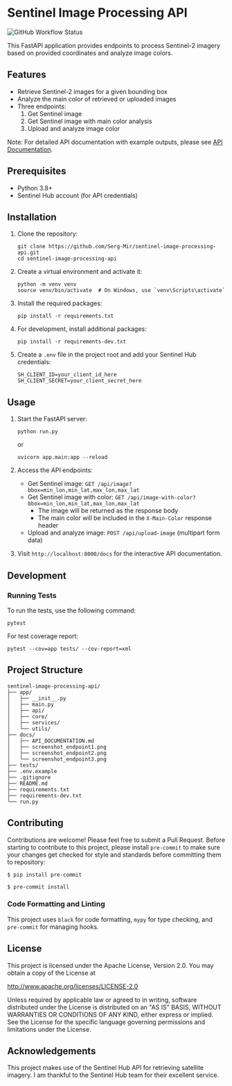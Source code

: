 # Sentinel Image Processing API
![GitHub Workflow Status](https://img.shields.io/github/actions/workflow/status/serg-mir/sentinel-image-processing-api/ci.yml?branch=main&style=for-the-badge)

This FastAPI application provides endpoints to process Sentinel-2 imagery based on provided coordinates and analyze image colors.

## Features

- Retrieve Sentinel-2 images for a given bounding box
- Analyze the main color of retrieved or uploaded images
- Three endpoints:
  1. Get Sentinel image
  2. Get Sentinel image with main color analysis
  3. Upload and analyze image color

Note: For detailed API documentation with example outputs, please see [API Documentation](docs/API_DOCUMENTATION.md).


## Prerequisites

- Python 3.8+
- Sentinel Hub account (for API credentials)

## Installation

1. Clone the repository:
   ```
   git clone https://github.com/Serg-Mir/sentinel-image-processing-api.git
   cd sentinel-image-processing-api
   ```

2. Create a virtual environment and activate it:
   ```
   python -m venv venv
   source venv/bin/activate  # On Windows, use `venv\Scripts\activate`
   ```

3. Install the required packages:
   ```
   pip install -r requirements.txt
   ```

4. For development, install additional packages:
   ```
   pip install -r requirements-dev.txt
   ```

5. Create a `.env` file in the project root and add your Sentinel Hub credentials:
   ```
   SH_CLIENT_ID=your_client_id_here
   SH_CLIENT_SECRET=your_client_secret_here
   ```

## Usage

1. Start the FastAPI server:
   ```
   python run.py
   ```
   or

   ```
   uvicorn app.main:app --reload
   ```

2. Access the API endpoints:
   - Get Sentinel image: `GET /api/image?bbox=min_lon,min_lat,max_lon,max_lat`
   - Get Sentinel image with color: `GET /api/image-with-color?bbox=min_lon,min_lat,max_lon,max_lat`
     - The image will be returned as the response body
     - The main color will be included in the `X-Main-Color` response header
   - Upload and analyze image: `POST /api/upload-image` (multipart form data)

3. Visit `http://localhost:8000/docs` for the interactive API documentation.


## Development

### Running Tests

To run the tests, use the following command:

```
pytest
```

For test coverage report:

```
pytest --cov=app tests/ --cov-report=xml
```

## Project Structure

```
sentinel-image-processing-api/
├── app/
│   ├── __init__.py
│   ├── main.py
│   ├── api/
│   ├── core/
│   ├── services/
│   └── utils/
├── docs/
│   ├── API_DOCUMENTATION.md
│   ├── screenshot_endpoint1.png
│   ├── screenshot_endpoint2.png
│   └── screenshot_endpoint3.png
├── tests/
├── .env.example
├── .gitignore
├── README.md
├── requirements.txt
├── requirements-dev.txt
└── run.py
```

## Contributing

Contributions are welcome! Please feel free to submit a Pull Request.
Before starting to contribute to this project, please install `pre-commit` to make
sure your changes get checked for style and standards before committing them to repository:

    $ pip install pre-commit

    $ pre-commit install

### Code Formatting and Linting

This project uses `black` for code formatting, `mypy` for type checking, and `pre-commit` for managing hooks.


## License

This project is licensed under the Apache License, Version 2.0. You may obtain a copy of the License at

http://www.apache.org/licenses/LICENSE-2.0

Unless required by applicable law or agreed to in writing, software distributed under the License is distributed on an "AS IS" BASIS, WITHOUT WARRANTIES OR CONDITIONS OF ANY KIND, either express or implied. See the License for the specific language governing permissions and limitations under the License.

## Acknowledgements

This project makes use of the Sentinel Hub API for retrieving satellite imagery. I am thankful to the Sentinel Hub team for their excellent service.

